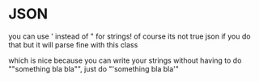 # JSON

you can use ' instead of " for strings! of course its not true json if you do that but it will parse fine with this class

which is nice because you can write your strings without having to do "\"something bla bla\"", just do "'something bla bla'"
